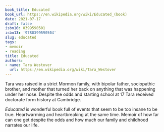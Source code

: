 ```yaml
---
book_title: Educated
book_url: https://en.wikipedia.org/wiki/Educated_(book)
date: 2021-07-17
draft: false
isbn10: 0399590501
isbn13: '9780399590504'
slug: educated
tags:
- memoir
- reading
title: Educated
authors:
- name: Tara Westover
  url: https://en.wikipedia.org/wiki/Tara_Westover
---
```



Tara was raised in a strict Mormon family, with bipolar father,
sociopathic brother, and mother that turned her back on anything that
was happening under her nose. Despite the odds and starting school
at 17 Tara received doctorate form history at Cambridge.

_Educated_ is wonderful book full of events that seem to be too
insane to be true. Heartwarming and heartbreaking at the same time.
Memoir of how far can one get despite the odds and how much our
family and childhood narrates our life.

